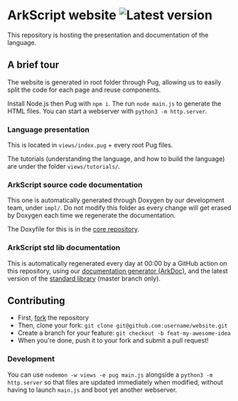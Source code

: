 # ArkScript website ![Latest version](https://img.shields.io/github/v/release/arkscript-lang/ark?include_prereleases&style=for-the-badge)

This repository is hosting the presentation and documentation of the language.

## A brief tour

The website is generated in root folder through Pug, allowing us to easily split the code for each page and reuse components.

Install Node.js then Pug with `npm i`. The run `node main.js` to generate the HTML files. You can start a webserver with `python3 -m http.server`.

### Language presentation

This is located in `views/index.pug` + every root Pug files.

The tutorials (understanding the language, and how to build the language) are under the folder `views/tutorials/`.

### ArkScript source code documentation

This one is automatically generated through Doxygen by our development team, under `impl/`. Do not modify this folder as every change will get erased by Doxygen each time we regenerate the documentation.

The Doxyfile for this is in the [core repository](https://github.com/ArkScript-lang/Ark).

### ArkScript std lib documentation

This is automatically regenerated every day at 00:00 by a GitHub action on this repository, using our [documentation generator (ArkDoc)](https://github.com/ArkScript-lang/ArkDoc), and the latest version of the [standard library](https://github.com/ArkScript-lang/std) (master branch only).

## Contributing

* First, [fork](https://github.com/ArkScript-lang/arkscript-lang.github.io/fork) the repository
* Then, clone your fork: `git clone git@github.com:username/website.git`
* Create a branch for your feature: `git checkout -b feat-my-awesome-idea`
* When you're done, push it to your fork and submit a pull request!

### Development

You can use `nodemon -w views -e pug main.js` alongside a `python3 -m http.server` so that files are updated immediately when modified, without having to launch `main.js` and boot yet another webserver.
